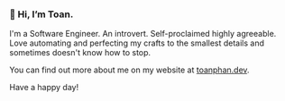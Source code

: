 <!---
toanphan19/toanphan19 is a ✨ special ✨ repository because its `README.md` (this file) appears on your GitHub profile.
You can click the Preview link to take a look at your changes.
--->

### 👋 Hi, I’m Toan.
I'm a Software Engineer. An introvert. Self-proclaimed highly agreeable. Love automating and perfecting my crafts to the smallest details and sometimes doesn't know how to stop.

You can find out more about me on my website at [toanphan.dev](https://toanphan.dev/).

Have a happy day!
